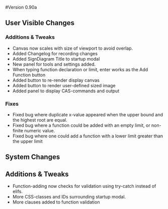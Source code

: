 #Version 0.90a
## User Visible Changes

### Additions & Tweaks
* Canvas now scales with size of viewport to avoid overlap.
* Added Changelog for recording changes
* Added SignDiagram Title to startup modal
* New panel for tools and settings added.
* When typing function declaration or limit, enter works as the Add Function button
* Added button to re-render display canvas
* Added button to render user-defined sized image
* Added panel to display CAS-commands and output

### Fixes
* Fixed bug where duplicate x-value appeared when the upper bound and the highest root are equal.
* Fixed bug where a function could be added with an empty limit, or non-finite numeric value.
* Fixed bug where one could add a function with a lower limit greater than the upper limit

## System Changes

## Additions & Tweaks
* Function-adding now checks for validation using try-catch instead of elifs.
* More CSS-classes and IDs surrounding startup modal.
* More clauses added to function validation
